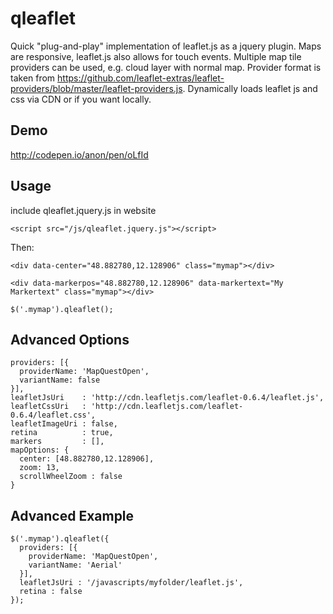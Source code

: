 qleaflet
========

Quick "plug-and-play" implementation of leaflet.js as a jquery plugin. 
Maps are responsive, leaflet.js also allows for touch events.
Multiple map tile providers can be used, e.g. cloud layer with normal map.
Provider format is taken from https://github.com/leaflet-extras/leaflet-providers/blob/master/leaflet-providers.js.
Dynamically loads leaflet js and css via CDN or if you want locally.

## Demo
http://codepen.io/anon/pen/oLfId

## Usage 
include qleaflet.jquery.js in website
```
<script src="/js/qleaflet.jquery.js"></script>
```
Then:
```
<div data-center="48.882780,12.128906" class="mymap"></div>
```
```
<div data-markerpos="48.882780,12.128906" data-markertext="My Markertext" class="mymap"></div>
```
```
$('.mymap').qleaflet();
```

## Advanced Options
```
providers: [{
  providerName: 'MapQuestOpen',
  variantName: false
}],
leafletJsUri    : 'http://cdn.leafletjs.com/leaflet-0.6.4/leaflet.js',
leafletCssUri   : 'http://cdn.leafletjs.com/leaflet-0.6.4/leaflet.css',
leafletImageUri : false,
retina          : true,
markers         : [],
mapOptions: {
  center: [48.882780,12.128906],
  zoom: 13,
  scrollWheelZoom : false
}
```
## Advanced Example
```
$('.mymap').qleaflet({
  providers: [{
    providerName: 'MapQuestOpen',
    variantName: 'Aerial'
  }],
  leafletJsUri : '/javascripts/myfolder/leaflet.js',
  retina : false
});
```
